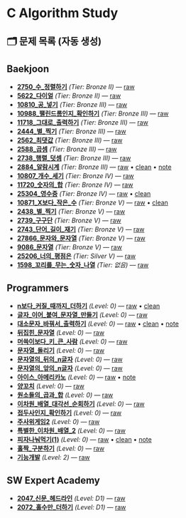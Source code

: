 
# C Algorithm Study

## 🗂️ 문제 목록 (자동 생성)
<!-- AUTO-INDEX:START -->
## Baekjoon
- **[2750_수_정렬하기](baekjoon/Bronze_II/2750_수_정렬하기)** _(Tier: Bronze II)_ — [raw](baekjoon/Bronze_II/2750_수_정렬하기/raw.c)
- **[5622_다이얼](baekjoon/Bronze_II/5622_다이얼)** _(Tier: Bronze II)_ — [raw](baekjoon/Bronze_II/5622_다이얼/raw.c)
- **[10810_공_넣기](baekjoon/Bronze_III/10810_공_넣기)** _(Tier: Bronze III)_ — [raw](baekjoon/Bronze_III/10810_공_넣기/raw.c)
- **[10988_팰린드롬인지_확인하기](baekjoon/Bronze_III/10988_팰린드롬인지_확인하기)** _(Tier: Bronze III)_ — [raw](baekjoon/Bronze_III/10988_팰린드롬인지_확인하기/raw.c)
- **[11718_그대로_출력하기](baekjoon/Bronze_III/11718_그대로_출력하기)** _(Tier: Bronze III)_ — [raw](baekjoon/Bronze_III/11718_그대로_출력하기/raw.c)
- **[2444_별_찍기](baekjoon/Bronze_III/2444_별_찍기)** _(Tier: Bronze III)_ — [raw](baekjoon/Bronze_III/2444_별_찍기/raw.c)
- **[2562_최댓값](baekjoon/Bronze_III/2562_최댓값)** _(Tier: Bronze III)_ — [raw](baekjoon/Bronze_III/2562_최댓값/raw.c)
- **[2588_곱셈](baekjoon/Bronze_III/2588_곱셈)** _(Tier: Bronze III)_ — [raw](baekjoon/Bronze_III/2588_곱셈/raw.c)
- **[2738_행렬_덧셈](baekjoon/Bronze_III/2738_행렬_덧셈)** _(Tier: Bronze III)_ — [raw](baekjoon/Bronze_III/2738_행렬_덧셈/raw.c)
- **[2884_알람시계](baekjoon/Bronze_III/2884_알람시계)** _(Tier: Bronze III)_ — [raw](baekjoon/Bronze_III/2884_알람시계/raw.c) • [clean](baekjoon/Bronze_III/2884_알람시계/clean.c) • [note](baekjoon/Bronze_III/2884_알람시계/note.md)
- **[10807_개수_세기](baekjoon/Bronze_IV/10807_개수_세기)** _(Tier: Bronze IV)_ — [raw](baekjoon/Bronze_IV/10807_개수_세기/raw.c)
- **[11720_숫자의_합](baekjoon/Bronze_IV/11720_숫자의_합)** _(Tier: Bronze IV)_ — [raw](baekjoon/Bronze_IV/11720_숫자의_합/raw.c)
- **[25304_영수증](baekjoon/Bronze_IV/25304_영수증)** _(Tier: Bronze IV)_ — [raw](baekjoon/Bronze_IV/25304_영수증/raw.c) • [clean](baekjoon/Bronze_IV/25304_영수증/clean.c)
- **[10871_X보다_작은_수](baekjoon/Bronze_V/10871_X보다_작은_수)** _(Tier: Bronze V)_ — [raw](baekjoon/Bronze_V/10871_X보다_작은_수/raw.c) • [clean](baekjoon/Bronze_V/10871_X보다_작은_수/clean.c)
- **[2438_별_찍기](baekjoon/Bronze_V/2438_별_찍기)** _(Tier: Bronze V)_ — [raw](baekjoon/Bronze_V/2438_별_찍기/raw.c)
- **[2739_구구단](baekjoon/Bronze_V/2739_구구단)** _(Tier: Bronze V)_ — [raw](baekjoon/Bronze_V/2739_구구단/raw.c)
- **[2743_단어_길이_재기](baekjoon/Bronze_V/2743_단어_길이_재기)** _(Tier: Bronze V)_ — [raw](baekjoon/Bronze_V/2743_단어_길이_재기/raw.c)
- **[27866_문자와_문자열](baekjoon/Bronze_V/27866_문자와_문자열)** _(Tier: Bronze V)_ — [raw](baekjoon/Bronze_V/27866_문자와_문자열/raw.c)
- **[9086_문자열](baekjoon/Bronze_V/9086_문자열)** _(Tier: Bronze V)_ — [raw](baekjoon/Bronze_V/9086_문자열/raw.c)
- **[25206_너의_평점은](baekjoon/Silver_V/25206_너의_평점은)** _(Tier: Silver V)_ — [raw](baekjoon/Silver_V/25206_너의_평점은/raw.c)
- **[1598_꼬리를_무는_숫자_나열](baekjoon/없음/1598_꼬리를_무는_숫자_나열)** _(Tier: 없음)_ — [raw](baekjoon/없음/1598_꼬리를_무는_숫자_나열/raw.c)

## Programmers
- **[n보다_커질_때까지_더하기](programmers/Level0/n보다_커질_때까지_더하기)** _(Level: 0)_ — [raw](programmers/Level0/n보다_커질_때까지_더하기/raw.c) • [clean](programmers/Level0/n보다_커질_때까지_더하기/clean.c)
- **[글자_이어_붙여_문자열_만들기](programmers/Level0/글자_이어_붙여_문자열_만들기)** _(Level: 0)_ — [raw](programmers/Level0/글자_이어_붙여_문자열_만들기/raw.c)
- **[대소문자_바꿔서_출력하기](programmers/Level0/대소문자_바꿔서_출력하기)** _(Level: 0)_ — [raw](programmers/Level0/대소문자_바꿔서_출력하기/raw.c) • [clean](programmers/Level0/대소문자_바꿔서_출력하기/clean.c) • [note](programmers/Level0/대소문자_바꿔서_출력하기/note.md)
- **[뒤집힌_문자열](programmers/Level0/뒤집힌_문자열)** _(Level: 0)_ — [raw](programmers/Level0/뒤집힌_문자열/raw.c)
- **[머쓱이보다_키_큰_사람](programmers/Level0/머쓱이보다_키_큰_사람)** _(Level: 0)_ — [raw](programmers/Level0/머쓱이보다_키_큰_사람/raw.c)
- **[문자열_돌리기](programmers/Level0/문자열_돌리기)** _(Level: 0)_ — [raw](programmers/Level0/문자열_돌리기/raw.c)
- **[문자열의_뒤의_n글자](programmers/Level0/문자열의_뒤의_n글자)** _(Level: 0)_ — [raw](programmers/Level0/문자열의_뒤의_n글자/raw.c)
- **[문자열의_앞의_n글자](programmers/Level0/문자열의_앞의_n글자)** _(Level: 0)_ — [raw](programmers/Level0/문자열의_앞의_n글자/raw.c)
- **[아이스_아메리카노](programmers/Level0/아이스_아메리카노)** _(Level: 0)_ — [raw](programmers/Level0/아이스_아메리카노/raw.c) • [note](programmers/Level0/아이스_아메리카노/note.md)
- **[양꼬치](programmers/Level0/양꼬치)** _(Level: 0)_ — [raw](programmers/Level0/양꼬치/raw.c)
- **[원소들의_곱과_합](programmers/Level0/원소들의_곱과_합)** _(Level: 0)_ — [raw](programmers/Level0/원소들의_곱과_합/raw.c)
- **[이차원_배열_대각선_순회하기](programmers/Level0/이차원_배열_대각선_순회하기)** _(Level: 0)_ — [raw](programmers/Level0/이차원_배열_대각선_순회하기/raw.c)
- **[접두사인지_확인하기](programmers/Level0/접두사인지_확인하기)** _(Level: 0)_ — [raw](programmers/Level0/접두사인지_확인하기/raw.c)
- **[주사위게임2](programmers/Level0/주사위게임2)** _(Level: 0)_ — [raw](programmers/Level0/주사위게임2/raw.c)
- **[특별한_이차원_배열_2](programmers/Level0/특별한_이차원_배열_2)** _(Level: 0)_ — [raw](programmers/Level0/특별한_이차원_배열_2/raw.c)
- **[피자나눠먹기(1)](programmers/Level0/피자나눠먹기(1))** _(Level: 0)_ — [raw](programmers/Level0/피자나눠먹기(1)/raw.c) • [clean](programmers/Level0/피자나눠먹기(1)/clean.c) • [note](programmers/Level0/피자나눠먹기(1)/note.md)
- **[홀짝_구분하기](programmers/Level0/홀짝_구분하기)** _(Level: 0)_ — [raw](programmers/Level0/홀짝_구분하기/raw.c)
- **[기능개발](programmers/Level2/기능개발)** _(Level: 2)_ — [raw](programmers/Level2/기능개발/raw.c)

## SW Expert Academy
- **[2047_신문_헤드라인](swea/D1/2047_신문_헤드라인)** _(Level: D1)_ — [raw](swea/D1/2047_신문_헤드라인/raw.c)
- **[2072_홀수만_더하기](swea/D1/2072_홀수만_더하기)** _(Level: D1)_ — [raw](swea/D1/2072_홀수만_더하기/raw.c)

<!-- AUTO-INDEX:END -->
